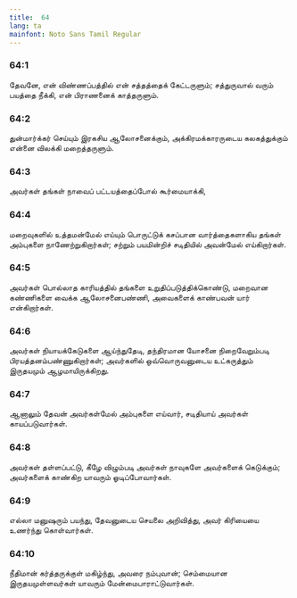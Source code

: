 ```yaml
---
title:  64
lang: ta
mainfont: Noto Sans Tamil Regular
---
```


###  64:1

தேவனே, என் விண்ணப்பத்தில் என் சத்தத்தைக் கேட்டருளும்; சத்துருவால் வரும் பயத்தை நீக்கி, என் பிராணனைக் காத்தருளும்.

###  64:2

துன்மார்க்கர் செய்யும் இரகசிய ஆலோசனைக்கும், அக்கிரமக்காரருடைய கலகத்துக்கும் என்னை விலக்கி மறைத்தருளும்.

###  64:3

அவர்கள் தங்கள் நாவைப் பட்டயத்தைப்போல் கூர்மையாக்கி,

###  64:4

மறைவுகளில் உத்தமன்மேல் எய்யும் பொருட்டுக் கசப்பான வார்த்தைகளாகிய தங்கள் அம்புகளை நாணேற்றுகிறார்கள்; சற்றும் பயமின்றிச் சடிதியில் அவன்மேல் எய்கிறார்கள்.

###  64:5

அவர்கள் பொல்லாத காரியத்தில் தங்களை உறுதிப்படுத்திக்கொண்டு, மறைவான கண்ணிகளை வைக்க ஆலோசனைபண்ணி, அவைகளைக் காண்பவன் யார் என்கிறார்கள்.

###  64:6

அவர்கள் நியாயக்கேடுகளை ஆய்ந்துதேடி, தந்திரமான யோசனை நிறைவேறும்படி பிரயத்தனம்பண்ணுகிறார்கள்; அவர்களில் ஒவ்வொருவனுடைய உட்கருத்தும் இருதயமும் ஆழமாயிருக்கிறது.

###  64:7

ஆனாலும் தேவன் அவர்கள்மேல் அம்புகளை எய்வார், சடிதியாய் அவர்கள் காயப்படுவார்கள்.

###  64:8

அவர்கள் தள்ளப்பட்டு, கீழே விழும்படி அவர்கள் நாவுகளே அவர்களைக் கெடுக்கும்; அவர்களைக் காண்கிற யாவரும் ஓடிப்போவார்கள்.

###  64:9

எல்லா மனுஷரும் பயந்து, தேவனுடைய செயலை அறிவித்து, அவர் கிரியையை உணர்ந்து கொள்வார்கள்.

###  64:10

நீதிமான் கர்த்தருக்குள் மகிழ்ந்து, அவரை நம்புவான்; செம்மையான இருதயமுள்ளவர்கள் யாவரும் மேன்மைபாராட்டுவார்கள்.

